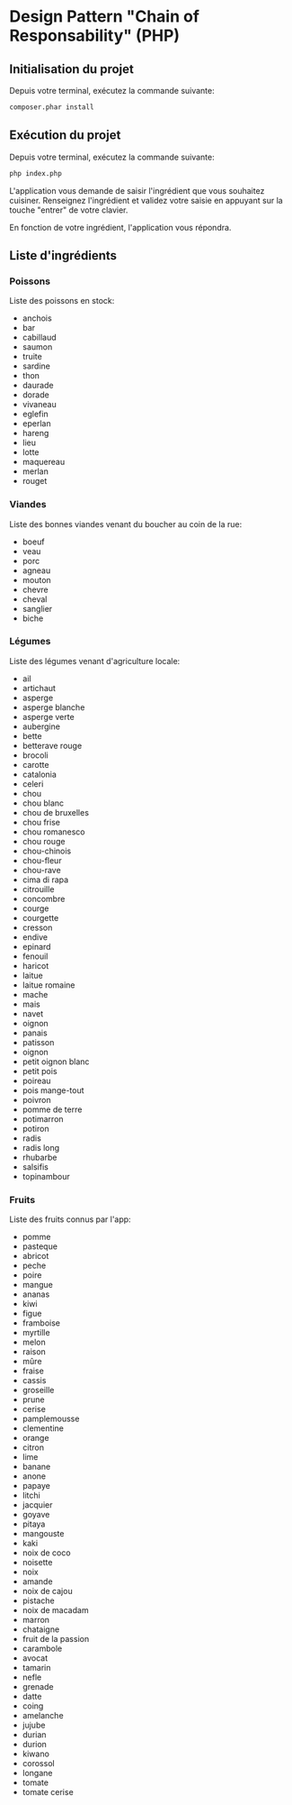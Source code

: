 # Design Pattern "Chain of Responsability" (PHP)

## Initialisation du projet
Depuis votre terminal, exécutez la commande suivante:
```bash
composer.phar install
```

## Exécution du projet

Depuis votre terminal, exécutez la commande suivante:
```bash
php index.php
```

L'application vous demande de saisir l'ingrédient que vous souhaitez cuisiner.
Renseignez l'ingrédient et validez votre saisie en appuyant sur la touche "entrer" de votre clavier.

En fonction de votre ingrédient, l'application vous répondra.


## Liste d'ingrédients
### Poissons
Liste des poissons en stock:
* anchois
* bar
* cabillaud
* saumon
* truite
* sardine
* thon
* daurade
* dorade
* vivaneau
* eglefin
* eperlan
* hareng
* lieu
* lotte
* maquereau
* merlan
* rouget
### Viandes
Liste des bonnes viandes venant du boucher au coin de la rue:
* boeuf
* veau
* porc
* agneau
* mouton
* chevre
* cheval
* sanglier
* biche
### Légumes
Liste des légumes venant d'agriculture locale:
* ail
* artichaut
* asperge
* asperge blanche
* asperge verte
* aubergine
* bette
* betterave rouge
* brocoli
* carotte
* catalonia
* celeri
* chou
* chou blanc
* chou de bruxelles
* chou frise
* chou romanesco
* chou rouge
* chou-chinois
* chou-fleur
* chou-rave
* cima di rapa
* citrouille
* concombre
* courge
* courgette
* cresson
* endive
* epinard
* fenouil
* haricot
* laitue
* laitue romaine
* mache
* mais
* navet
* oignon
* panais
* patisson
* oignon
* petit oignon blanc
* petit pois
* poireau
* pois mange-tout
* poivron
* pomme de terre
* potimarron
* potiron
* radis
* radis long
* rhubarbe
* salsifis
* topinambour
### Fruits
Liste des fruits connus par l'app:
* pomme
* pasteque
* abricot
* peche
* poire
* mangue
* ananas
* kiwi
* figue
* framboise
* myrtille
* melon
* raison
* mûre
* fraise
* cassis
* groseille
* prune
* cerise
* pamplemousse
* clementine
* orange
* citron
* lime
* banane
* anone
* papaye
* litchi
* jacquier
* goyave
* pitaya
* mangouste
* kaki
* noix de coco
* noisette
* noix
* amande
* noix de cajou
* pistache
* noix de macadam
* marron
* chataigne
* fruit de la passion
* carambole
* avocat
* tamarin
* nefle
* grenade
* datte
* coing
* amelanche
* jujube
* durian
* durion
* kiwano
* corossol
* longane
* tomate
* tomate cerise

